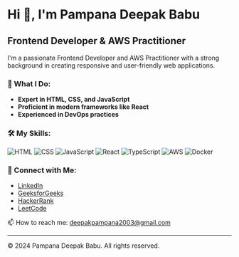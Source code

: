 # Hi 👋, I'm Pampana Deepak Babu

## Frontend Developer & AWS Practitioner

I'm a passionate Frontend Developer and AWS Practitioner with a strong background in creating responsive and user-friendly web applications.

### 🌟 What I Do:
- **Expert in HTML, CSS, and JavaScript**
- **Proficient in modern frameworks like React**
- **Experienced in DevOps practices**

### 🛠 My Skills:
![HTML](https://skillicons.dev/icons?i=html)
![CSS](https://skillicons.dev/icons?i=css)
![JavaScript](https://skillicons.dev/icons?i=js)
![React](https://skillicons.dev/icons?i=react)
![TypeScript](https://skillicons.dev/icons?i=ts)
![AWS](https://skillicons.dev/icons?i=aws)
![Docker](https://skillicons.dev/icons?i=docker)

### 🔗 Connect with Me:
- [LinkedIn](https://www.linkedin.com/in/deepak-babu-pampana/)
- [GeeksforGeeks](https://www.geeksforgeeks.org/user/pampana__deepak/)
- [HackerRank](https://www.hackerrank.com/profile/21MH1A4242)
- [LeetCode](https://leetcode.com/u/deepakdeepu000/)

📫 How to reach me: [deepakpampana2003@gmail.com](mailto:deepakpampana2003@gmail.com)

---

&copy; 2024 Pampana Deepak Babu. All rights reserved.

